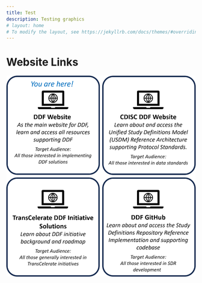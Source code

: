 ```yaml
---
title: Test
description: Testing graphics
# layout: home
# To modify the layout, see https://jekyllrb.com/docs/themes/#overriding-theme-defaults
---
```

# Website Links
<img src="https://github.com/transcelerate/ddf-home/blob/main/media/images/Website%20Links.png" usemap="#image-map">
<map name="image-map">
  <area target="" alt="DDF Website" title="DDF Website" href="https://transcelerate.github.io/ddf-home/" coords="1,3,973,1028" shape="rect">
  <area target="" alt="CDISC DDF Website" title="CDISC DDF Website" href="https://www.cdisc.org/ddf" coords="1968,1029,996,3" shape="rect">
  <area target="" alt="TransCelerate DDF Initiative Solutions" title="TransCelerate DDF Initiative Solutions" href="https://www.transceleratebiopharmainc.com/initiatives/digital-data-flow/" coords="996,2083,3,1049" shape="rect">
  <area target="" alt="DDF GitHub" title="DDF GitHub" href="https://github.com/transcelerate" coords="1965,2083,999,1050" shape="rect">
</map>
